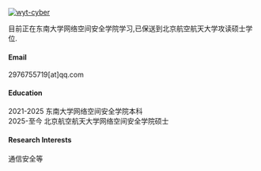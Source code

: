 

[![wyt-cyber](https://img.shields.io/badge/wytcyber-github-blue?logo=github)](https://github.com/wyt-cyber)

目前正在东南大学网络空间安全学院学习,已保送到北京航空航天大学攻读硕士学位.

#### Email
2976755719[at]qq.com

#### Education
2021-2025 东南大学网络空间安全学院本科\
2025-至今 北京航空航天大学网络空间安全学院硕士

#### Research Interests
通信安全等

